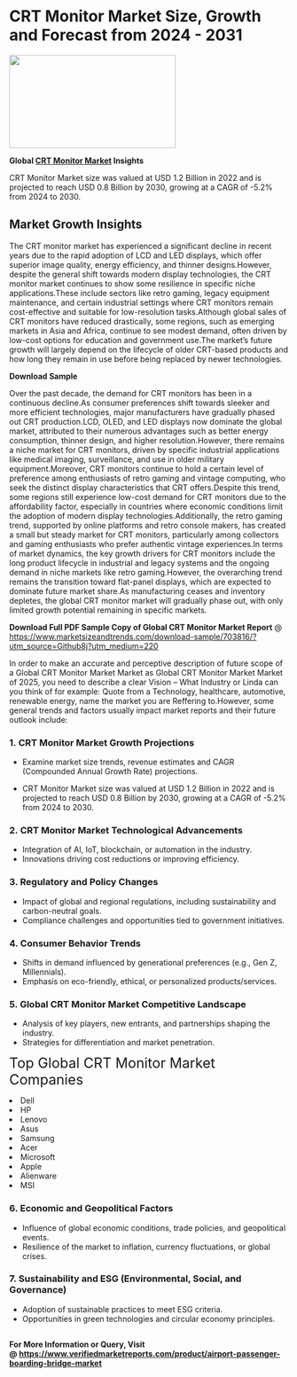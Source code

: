 <H1>CRT Monitor Market Size, Growth and Forecast from 2024 - 2031</H1><img class="aligncenter size-medium wp-image-584254" src="https://thirdeyenews.in/wp-content/uploads/2024/09/Global-Market-Research-300x168.jpeg" alt="" width="300" height="168" /><p><strong>Global&nbsp;<a href="https://www.marketsizeandtrends.com/download-sample/703816/?utm_source=Github8j?utm_medium=220">CRT Monitor Market</a> Insights</strong></p><p>CRT Monitor Market size was valued at USD 1.2 Billion in 2022 and is projected to reach USD 0.8 Billion by 2030, growing at a CAGR of -5.2% from 2024 to 2030.</p><p><h2>Market Growth Insights</h2> <p>The CRT monitor market has experienced a significant decline in recent years due to the rapid adoption of LCD and LED displays, which offer superior image quality, energy efficiency, and thinner designs.However, despite the general shift towards modern display technologies, the CRT monitor market continues to show some resilience in specific niche applications.These include sectors like retro gaming, legacy equipment maintenance, and certain industrial settings where CRT monitors remain cost-effective and suitable for low-resolution tasks.Although global sales of CRT monitors have reduced drastically, some regions, such as emerging markets in Asia and Africa, continue to see modest demand, often driven by low-cost options for education and government use.The market’s future growth will largely depend on the lifecycle of older CRT-based products and how long they remain in use before being replaced by newer technologies.</p> <p><strong>Download Sample</strong></p> <p>Over the past decade, the demand for CRT monitors has been in a continuous decline.As consumer preferences shift towards sleeker and more efficient technologies, major manufacturers have gradually phased out CRT production.LCD, OLED, and LED displays now dominate the global market, attributed to their numerous advantages such as better energy consumption, thinner design, and higher resolution.However, there remains a niche market for CRT monitors, driven by specific industrial applications like medical imaging, surveillance, and use in older military equipment.Moreover, CRT monitors continue to hold a certain level of preference among enthusiasts of retro gaming and vintage computing, who seek the distinct display characteristics that CRT offers.Despite this trend, some regions still experience low-cost demand for CRT monitors due to the affordability factor, especially in countries where economic conditions limit the adoption of modern display technologies.Additionally, the retro gaming trend, supported by online platforms and retro console makers, has created a small but steady market for CRT monitors, particularly among collectors and gaming enthusiasts who prefer authentic vintage experiences.In terms of market dynamics, the key growth drivers for CRT monitors include the long product lifecycle in industrial and legacy systems and the ongoing demand in niche markets like retro gaming.However, the overarching trend remains the transition toward flat-panel displays, which are expected to dominate future market share.As manufacturing ceases and inventory depletes, the global CRT monitor market will gradually phase out, with only limited growth potential remaining in specific markets.<p><span class=""><strong>Download Full PDF Sample Copy of Global CRT Monitor Market Report</strong> @ <a href="https://www.marketsizeandtrends.com/download-sample/703816/?utm_source=Github8j?utm_medium=220" target="_blank">https://www.marketsizeandtrends.com/download-sample/703816/?utm_source=Github8j?utm_medium=220</a></span></p><p>In order to make an accurate and perceptive description of future scope of a Global&nbsp;CRT Monitor Market Market as Global&nbsp;CRT Monitor Market Market of 2025, you need to describe a clear Vision &ndash; What Industry or Linda can you think of for example: Quote from a Technology, healthcare, automotive, renewable energy, name the market you are Reffering to.However, some general trends and factors usually impact market reports and their future outlook include:</p><h3>1.&nbsp;<strong>CRT Monitor Market Growth Projections</strong></h3><ul><li>Examine market size trends, revenue estimates and CAGR (Compounded Annual Growth Rate) projections.</li><li><p>CRT Monitor Market size was valued at USD 1.2 Billion in 2022 and is projected to reach USD 0.8 Billion by 2030, growing at a CAGR of -5.2% from 2024 to 2030.</p></li></ul><h3>2.&nbsp;<strong>CRT Monitor Market Technological Advancements</strong></h3><ul><li>Integration of AI, IoT, blockchain, or automation in the industry.</li><li>Innovations driving cost reductions or improving efficiency.</li></ul><h3>3.&nbsp;<strong>Regulatory and Policy Changes</strong></h3><ul><li>Impact of global and regional regulations, including sustainability and carbon-neutral goals.</li><li>Compliance challenges and opportunities tied to government initiatives.</li></ul><h3>4.&nbsp;<strong>Consumer Behavior Trends</strong></h3><ul><li>Shifts in demand influenced by generational preferences (e.g., Gen Z, Millennials).</li><li>Emphasis on eco-friendly, ethical, or personalized products/services.</li></ul><h3>5.&nbsp;<strong>Global CRT Monitor Market Competitive Landscape</strong></h3><ul><li>Analysis of key players, new entrants, and partnerships shaping the industry.</li><li>Strategies for differentiation and market penetration.</li></ul><p data-pm-slice="1 1 []"><span style="color: inherit; font-family: inherit; font-size: 25px;">Top Global CRT Monitor Market Companies</span></p><div class="" data-test-id=""><p><li>Dell</li><li> HP</li><li> Lenovo</li><li> Asus</li><li> Samsung</li><li> Acer</li><li> Microsoft</li><li> Apple</li><li> Alienware</li><li> MSI</li></p></div><h3>6.&nbsp;<strong>Economic and Geopolitical Factors</strong></h3><ul><li>Influence of global economic conditions, trade policies, and geopolitical events.</li><li>Resilience of the market to inflation, currency fluctuations, or global crises.</li></ul><h3>7.&nbsp;<strong>Sustainability and ESG (Environmental, Social, and Governance)</strong></h3><ul><li>Adoption of sustainable practices to meet ESG criteria.</li><li>Opportunities in green technologies and circular economy principles.</li></ul><h2><strong style="font-size: 14px;">For More Information or Query, Visit @&nbsp;</strong><a style="background-color: #ffffff; font-size: 14px;" href="https://www.marketsizeandtrends.com/report/crt-monitor-market/" target="_blank">https://www.verifiedmarketreports.com/product/airport-passenger-boarding-bridge-market</a></h2>